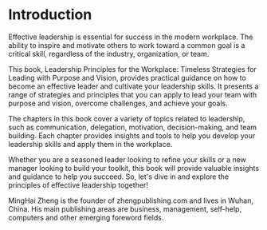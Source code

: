 # Introduction

Effective leadership is essential for success in the modern workplace. The ability to inspire and motivate others to work toward a common goal is a critical skill, regardless of the industry, organization, or team.

This book, Leadership Principles for the Workplace: Timeless Strategies for Leading with Purpose and Vision, provides practical guidance on how to become an effective leader and cultivate your leadership skills. It presents a range of strategies and principles that you can apply to lead your team with purpose and vision, overcome challenges, and achieve your goals.

The chapters in this book cover a variety of topics related to leadership, such as communication, delegation, motivation, decision-making, and team building. Each chapter provides insights and tools to help you develop your leadership skills and apply them in the workplace.

Whether you are a seasoned leader looking to refine your skills or a new manager looking to build your toolkit, this book will provide valuable insights and guidance to help you succeed. So, let's dive in and explore the principles of effective leadership together!

MingHai Zheng is the founder of zhengpublishing.com and lives in Wuhan, China. His main publishing areas are business, management, self-help, computers and other emerging foreword fields.
